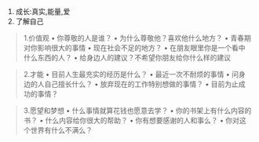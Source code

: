 1. 成长:真实,能量,爱
2. 了解自己
>1.价值观
• 你尊敬的人是谁？
• 为什么尊敬他？喜欢他什么地方？
• 青春期对你影响很大的事情
• 现在社会不足的地方？
• 在朋友眼里你是一个看中什么东西的人？
• 给身边人的建议？不希望你朋友给你什么样的建议

>2.才能
• 目前人生最充实的经历是什么？
• 最近一次不耐烦的事情
• 问身边的人自己擅长什么？
• 放弃现在的工作特别想做的事情？
• 目前为止成功的事情？

>3.愿望和梦想
• 什么事情就算花钱也愿意去学？
• 你的书架上有什么内容的书？
• 什么内容给你很大的帮助？
• 你有想要感谢的人和事么？
• 你对这个世界有什么不满么？